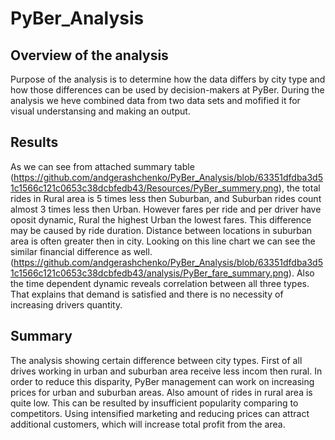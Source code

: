 # PyBer_Analysis
## Overview of the analysis
Purpose of the analysis is to determine how the data differs by city type and how those differences can be used by decision-makers at PyBer. During the analysis we heve combined data from two data sets and mofified it for visual understansing and making an output.
## Results
As we can see from attached summary table (https://github.com/andgerashchenko/PyBer_Analysis/blob/63351dfdba3d51c1566c121c0653c38dcbfedb43/Resources/PyBer_summery.png), the total rides in Rural area is 5 times less then Suburban, and Suburban rides count almost 3 times less then Urban. However fares per ride and per driver have oposit dynamic, Rural the highest  Urban the lowest fares. This difference may be caused by ride duration. Distance between locations in suburban area is often greater then in city.
Looking on this line chart we can see the similar financial difference as well. (https://github.com/andgerashchenko/PyBer_Analysis/blob/63351dfdba3d51c1566c121c0653c38dcbfedb43/analysis/PyBer_fare_summary.png). Also the time dependent dynamic reveals correlation between all three types. That explains that demand is satisfied and there is no necessity of increasing drivers quantity.
## Summary
The analysis showing certain difference between city types. First of all drives working in urban and suburban area receive less incom then rural. In order to reduce this disparity, PyBer management can work on increasing prices for urban and suburban areas. Also amount of rides in rural area is quite low. This can be resulted by insufficient popularity comparing to competitors. Using intensified marketing and reducing prices can attract additional customers, which will increase total profit from the area. 

